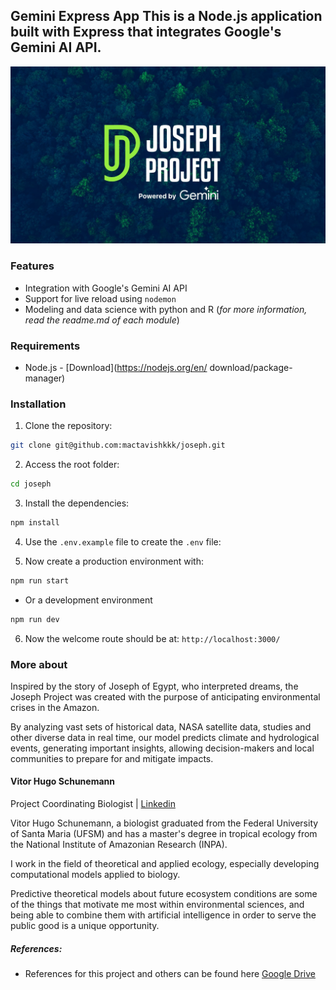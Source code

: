 ## Gemini Express App This is a Node.js application built with Express that integrates Google's Gemini AI API.

![alt text](assets/background.jpeg)

### Features

- Integration with Google's Gemini AI API
- Support for live reload using `nodemon`
- Modeling and data science with python and R (_for more information, read the readme.md of each module_)

### Requirements

- Node.js - [Download](https://nodejs.org/en/ download/package-manager)

### Installation

1. Clone the repository:
```bash
git clone git@github.com:mactavishkkk/joseph.git
```

2. Access the root folder:
```bash
cd joseph
```

3. Install the dependencies:
```bash
npm install
```

4. Use the `.env.example` file to create the `.env` file:

5. Now create a production environment with:
```bash 
npm run start
```

- Or a development environment
```bash
npm run dev
```

6. Now the welcome route should be at: `http://localhost:3000/`

### More about

Inspired by the story of Joseph of Egypt, who interpreted dreams, the Joseph Project was created with the purpose of anticipating environmental crises in the Amazon. 

By analyzing vast sets of historical data, NASA satellite data, studies and other diverse data in real time, our model predicts climate and hydrological events, generating important insights, allowing decision-makers and local communities to prepare for and mitigate impacts.

#### Vitor Hugo Schunemann
Project Coordinating Biologist | [Linkedin](https://www.linkedin.com/in/vitor-hugo-schunemann-vargas-20482b229/)

Vitor Hugo Schunemann, a biologist graduated from the Federal University of Santa Maria (UFSM) and has a master's degree in tropical ecology from the National Institute of Amazonian Research (INPA). 

I ​​work in the field of theoretical and applied ecology, especially developing computational models applied to biology. 

Predictive theoretical models about future ecosystem conditions are some of the things that motivate me most within environmental sciences, and being able to combine them with artificial intelligence in order to serve the public good is a unique opportunity.

##### References:

- References for this project and others can be found here [Google Drive](https://drive.google.com/drive/folders/1Z01WqFLOcyfh9SfDYfQhnAHoVkHAASvf)